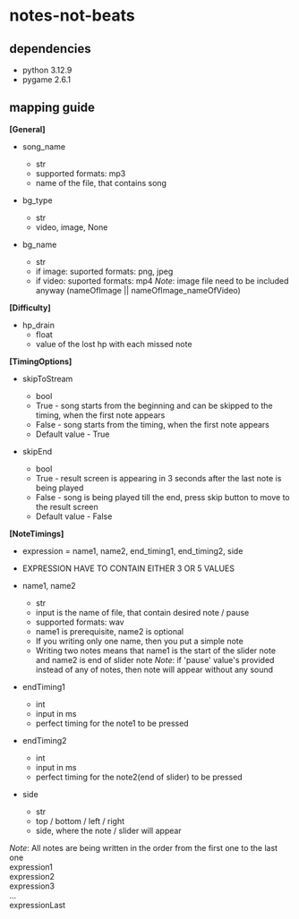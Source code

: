 # notes-not-beats
## dependencies
- python 3.12.9
- pygame 2.6.1
## mapping guide
**[General]**
- song_name
    - str
    - supported formats: mp3
    - name of the file, that contains song

- bg_type
    - str
    - video, image, None

- bg_name
    - str
    - if image: suported formats: png, jpeg 
    - if video: suported formats: mp4 
*Note*: image file need to be included anyway (nameOfImage || nameOfImage_nameOfVideo) 

**[Difficulty]**
- hp_drain
    - float
    - value of the lost hp with each missed note

**[TimingOptions]**
- skipToStream
    - bool
    - True - song starts from the beginning and can be skipped to the timing, when the first note appears 
    - False - song starts from the timing, when the first note appears 
    - Default value - True

- skipEnd
    - bool
    - True - result screen is appearing in 3 seconds after the last note is being played 
    - False - song is being played till the end, press skip button to move to the result screen 
    - Default value - False 

**[NoteTimings]**
- expression = name1, name2, end_timing1, end_timing2, side 
- EXPRESSION HAVE TO CONTAIN EITHER 3 OR 5 VALUES

- name1, name2
    - str 
    - input is the name of file, that contain desired note / pause 
    - supported formats: wav 
    - name1 is prerequisite, name2 is optional 
    - If you writing only one name, then you put a simple note 
    - Writing two notes means that name1 is the start of the slider note and name2 is end of slider note 
*Note*: if 'pause' value's provided instead of any of notes, then note will appear without any sound 

- endTiming1 
    - int 
    - input in ms 
    - perfect timing for the note1 to be pressed 

- endTiming2 
    - int 
    - input in ms 
    - perfect timing for the note2(end of slider) to be pressed 

- side 
    - str 
    - top / bottom / left / right 
    - side, where the note / slider will appear  

*Note*: All notes are being written in the order from the first one to the last one<br>
expression1<br>
expression2<br>
expression3<br>
...<br>
expressionLast
